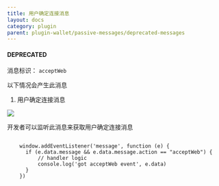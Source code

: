 ```yaml
---
title: 用户确定连接消息
layout: docs
category: plugin
parent: plugin-wallet/passive-messages/deprecated-messages
---
```


#### **DEPRECATED**

消息标识： `acceptWeb`

以下情况会产生此消息

  1. 用户确定连接消息

![](https://docs-zh.tronlink.org/~gitbook/image?url=https%3A%2F%2F1166523713-files.gitbook.io%2F%7E%2Ffiles%2Fv0%2Fb%2Fgitbook-x-prod.appspot.com%2Fo%2Fspaces%252FCXoQmcUHNY97twQ2Y2PY%252Fuploads%252FCUqxSxp5zvpWe3aCkWlh%252FacceptWeb.png%3Falt%3Dmedia%26token%3D60f79480-1e05-40a3-a36d-9415b8d8cdd8&width=300&dpr=4&quality=100&sign=f87cc77d&sv=2)

开发者可以监听此消息来获取用户确定连接消息

```shell

    window.addEventListener('message', function (e) {
      if (e.data.message && e.data.message.action == "acceptWeb") {
          // handler logic
          console.log('got acceptWeb event', e.data)
      }
    })
```

